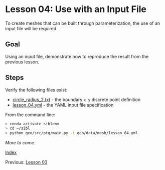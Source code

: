 # Lesson 04: Use with an Input File

To create meshes that can be built through parameterization, the use of an input file will be required.

## Goal

Using an input file, demonstrate how to reproduce the result from the previous lesson.

## Steps

Verify the following files exist:

* [circle_radius_2.txt](../../data/boundary/circle_radius_2.txt) - the boundary `x y` discrete point definition
* [lesson_04.yml](../../data/mesh/lesson_04.yml) - the YAML input file specification

From the command line:

```bash
> conda activate siblenv
> cd ~/sibl
> python geo/src/ptg/main.py -i geo/data/mesh/lesson_04.yml

```

*More to come.*

[Index](README.md)

Previous: [Lesson 03](lesson_03.md)
